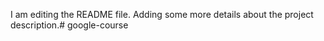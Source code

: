 I am editing the README file. Adding some more details about the project description.# google-course
